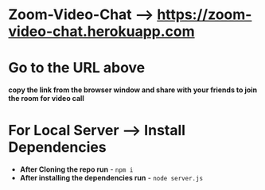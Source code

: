 # Zoom-Video-Chat --> https://zoom-video-chat.herokuapp.com

# Go to the URL above

**copy the link from the browser window and share with your friends to join the room for video call**

# For Local Server --> Install Dependencies

- **After Cloning the repo run** - `npm i`
- **After installing the dependencies run** - `node server.js`
